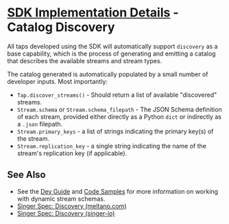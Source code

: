 # [SDK Implementation Details](./README.md) - Catalog Discovery

All taps developed using the SDK will automatically support `discovery` as a base
capability, which is the process of generating and emitting a catalog that describes the
available streams and stream types.

The catalog generated is automatically populated by a small number of developer inputs. Most
importantly:

- `Tap.discover_streams()` - Should return a list of available "discovered" streams.
- `Stream.schema` or `Stream.schema_filepath` - The JSON Schema definition of each stream,
provided either directly as a Python `dict` or indirectly as a `.json` filepath.
- `Stream.primary_keys` - a list of strings indicating the primary key(s) of the stream.
- `Stream.replication_key` - a single string indicating the name of the stream's replication
key (if applicable).

## See Also

- See the [Dev Guide](../dev_guide.md) and [Code Samples](../code_samples.md) for more
information on working with dynamic stream schemas.
- [Singer Spec: Discovery (meltano.com)](https://meltano.com/docs/singer-spec.html#discovery-mode)
- [Singer Spec: Discovery (singer-io)](https://github.com/singer-io/getting-started/blob/master/docs/DISCOVERY_MODE.md)
